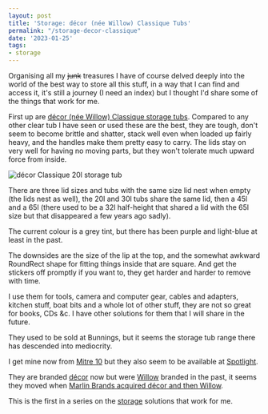 ```yaml
---
layout: post
title: 'Storage: décor (née Willow) Classique Tubs'
permalink: "/storage-decor-classique"
date: '2023-01-25'
tags:
- storage
---
```


Organising all my <s>junk</s> treasures I have of course delved deeply into the world of the best way to store all this stuff, in a way that I can find and access it, it's still a journey (I need an index) but I thought I'd share some of the things that work for me.

First up are [décor (née Willow) Classique storage tubs](https://www.decor.com.au/home-organisation/home-storage/). Compared to any other clear tub I have seen or used these are the best, they are tough, don't seem to become brittle and shatter, stack well even when loaded up fairly heavy, and the handles make them pretty easy to carry. The lids stay on very well for having no moving parts, but they won't tolerate much upward force from inside.

![décor Classique 20l storage tub](https://www.decor.com.au/wp-content/uploads/2023/03/311200-Classique-Storer-20L-Grey-1-550x487.jpg)

There are three lid sizes and tubs with the same size lid nest when empty (the lids nest as well), the 20l and 30l tubs share the same lid, then a 45l and a 65l (there used to be a 32l half-height that shared a lid with the 65l size but that disappeared a few years ago sadly).

The current colour is a grey tint, but there has been purple and light-blue at least in the past.

The downsides are the size of the lip at the top, and the somewhat awkward RoundRect shape for fitting things inside that are square. And get the stickers off promptly if you want to, they get harder and harder to remove with time.

I use them for tools, camera and computer gear, cables and adapters, kitchen stuff, boat bits and a whole lot of other stuff, they are not so great for books, CDs &c. I have other solutions for them that I will share in the future.

They used to be sold at Bunnings, but it seems the storage tub range there has descended into mediocrity.

I get mine now from [Mitre 10](https://www.mitre10.com.au/decor-classique-storage-container-grey) but they also seem to be available at [Spotlight](https://www.spotlightstores.com/search?text=decor%20classique).

They are branded [décor](https://www.decor.com.au/) now but were [Willow](https://www.willow.com.au) branded in the past, it seems they moved when [Marlin Brands acquired décor and then Willow](https://www.marlinbrands.com.au/story).

This is the first in a series on the [storage](/tag/storage/) solutions that work for me.

